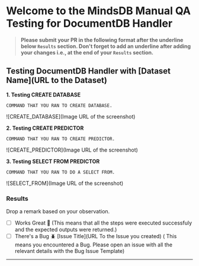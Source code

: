 # Welcome to the MindsDB Manual QA Testing for DocumentDB Handler

> **Please submit your PR in the following format after the underline below `Results` section. Don't forget to add an underline after adding your changes i.e., at the end of your `Results` section.**

## Testing DocumentDB Handler with [Dataset Name](URL to the Dataset)

**1. Testing CREATE DATABASE**

```
COMMAND THAT YOU RAN TO CREATE DATABASE.
```

![CREATE_DATABASE](Image URL of the screenshot)

**2. Testing CREATE PREDICTOR**

```
COMMAND THAT YOU RAN TO CREATE PREDICTOR.
```

![CREATE_PREDICTOR](Image URL of the screenshot)

**3. Testing SELECT FROM PREDICTOR**

```
COMMAND THAT YOU RAN TO DO A SELECT FROM.
```

![SELECT_FROM](Image URL of the screenshot)

### Results

Drop a remark based on your observation.

-   [ ] Works Great 💚 (This means that all the steps were executed successfuly and the expected outputs were returned.)
-   [ ] There's a Bug 🪲 [Issue Title](URL To the Issue you created) ( This means you encountered a Bug. Please open an issue with all the relevant details with the Bug Issue Template)

---

